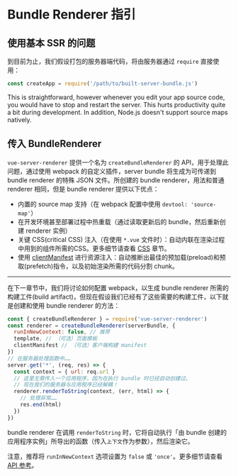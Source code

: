 # Bundle Renderer 指引

## 使用基本 SSR 的问题

到目前为止，我们假设打包的服务器端代码，将由服务器通过 `require` 直接使用：

```js
const createApp = require('/path/to/built-server-bundle.js')
```

This is straightforward, however whenever you edit your app source code, you would have to stop and restart the server. This hurts productivity quite a bit during development. In addition, Node.js doesn't support source maps natively.

## 传入 BundleRenderer

`vue-server-renderer` 提供一个名为 `createBundleRenderer` 的 API，用于处理此问题，通过使用 webpack 的自定义插件，server bundle 将生成为可传递到 bundle renderer 的特殊 JSON 文件。所创建的 bundle renderer，用法和普通 renderer 相同，但是 bundle renderer 提供以下优点：

- 内置的 source map 支持（在 webpack 配置中使用 `devtool: 'source-map'`）
- 在开发环境甚至部署过程中热重载（通过读取更新后的 bundle，然后重新创建 renderer 实例）
- 关键 CSS(critical CSS) 注入（在使用 `*.vue` 文件时）：自动内联在渲染过程中用到的组件所需的CSS。更多细节请查看 [CSS](./css.md) 章节。
- 使用 [clientManifest](./api.md#clientmanifest) 进行资源注入：自动推断出最佳的预加载(preload)和预取(prefetch)指令，以及初始渲染所需的代码分割 chunk。

---

在下一章节中，我们将讨论如何配置 webpack，以生成 bundle renderer 所需的构建工件(build artifact)，但现在假设我们已经有了这些需要的构建工件，以下就是创建和使用 bundle renderer 的方法：

```js
const { createBundleRenderer } = require('vue-server-renderer')
const renderer = createBundleRenderer(serverBundle, {
  runInNewContext: false, // 推荐
  template, // （可选）页面模板
  clientManifest // （可选）客户端构建 manifest
})
// 在服务器处理函数中……
server.get('*', (req, res) => {
  const context = { url: req.url }
  // 这里无需传入一个应用程序，因为在执行 bundle 时已经自动创建过。
  // 现在我们的服务器与应用程序已经解耦！
  renderer.renderToString(context, (err, html) => {
    // 处理异常……
    res.end(html)
  })
})
```

bundle renderer 在调用 `renderToString` 时，它将自动执行「由 bundle 创建的应用程序实例」所导出的函数（传入`上下文`作为参数），然后渲染它。

注意，推荐将 `runInNewContext` 选项设置为 `false` 或 `'once'`。更多细节请查看 [API 参考](./api.md#runinnewcontext)。
